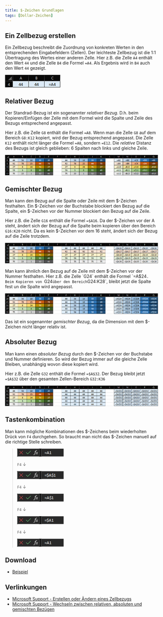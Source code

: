 ```yaml
---
title: $-Zeichen Grundlagen
tags: [Dollar-Zeichen]
---
```


## Ein Zellbezug erstellen

Ein Zellbezug beschreibt die Zuordnung von konkreten Werten in den entsprechenden Eingabefeldern (Zellen).
Der leichteste Zellbezug ist die 1:1 Übertragung des Wertes einer anderen Zelle.
Hier z.B. die Zelle `A4` enthält den Wert `44` und die Zelle `B4` die Formel `=A4`.
Als Ergebnis wird in `B4` auch den Wert `44` gezeigt.

![](/assets/2022/dollar-basics/101-cell-reference.png)

## Relativer Bezug

Der Standrad-Bezug ist ein sogenannter *relativer Bezug*. 
D.h. beim Kopieren/Einfügen der Zelle mit dem Formel wird die Spalte und Zeile des Bezugs entsprechend angepasst.

Hier z.B. die Zelle `G8` enthält die Formel `=A8`.
Wenn man die Zelle `G8` auf dem Bereich `G8:K12` kopiert, wird der Bezug entsprechend angepasst.
Die Zelle `K12` enthält nicht länger die Formel `=A8`, sondern `=E12`.
Die *relative* Distanz des Bezugs ist gleich geblieben: 6 Spalten nach links und gleiche Zeile. 

![](/assets/2022/dollar-basics/102-no-dollar.png)

## Gemischter Bezug

Man kann den Bezug auf die Spalte oder Zeile mit dem $-Zeichen festhalten.
Ein $-Zeichen vor der Buchstabe blockiert den Bezug auf die Spalte, ein $-Zeichen vor der Nummer blockiert den Bezug auf die Zeile.

Hier z.B. die Zelle `G16` enthält die Formel `=$A16`.
Da der $-Zeichen vor der A steht, ändert sich der Bezug auf die Spalte beim kopieren über den Bereich `G16:K20` nicht.
Da es kein $-Zeichen vor dem 16 steht, ändert sich der Bezug auf die Zeile trotzdem.    

![](/assets/2022/dollar-basics/103-dollar-column.png)

Man kann ähnlich den Bezug auf de Zeile mit dem $-Zeichen vor der Nummer festhalten.
Hier z.B. die Zelle `G24` enthält die Formel `=A$24`.
Beim Kopieren von `G24` über den Bereich `G24:K28`, bleibt jetzt die Spalte fest un die Spalte wird angepasst. 

![](/assets/2022/dollar-basics/104-dollar-row.png)

Das ist ein sogenannter *gemischter Bezug*, da die Dimension mit dem $-Zeichen nicht länger relativ ist.

## Absoluter Bezug

Man kann einen *absoluter Bezug* durch den $-Zeichen vor der Buchstabe und Nummer definieren.
So wird der Bezug immer auf die gleiche Zelle Bleiben, unabhängig wovon diese kopiert wird.

Hier z.B. die Zelle `G32` enthält die Formel `=$A$32`.
Der Bezug bleibt jetzt `=$A$32`  über den gesamten Zellen-Bereich `G32:K36`

![](/assets/2022/dollar-basics/105-dollar-column-and-row.png)

## Tastenkombination

Man kann mögliche Kombinationen des $-Zeichens beim wiederholten Drück von `F4` durchgehen.
So braucht man nicht das $-Zeichen manuell auf die richtige Stelle schreiben.

> ![](/assets/2022/dollar-basics/201-dollar-f4-1.png)
>
> `F4` ↓
>
> ![](/assets/2022/dollar-basics/202-dollar-f4-2.png)
>
> `F4` ↓
>
> ![](/assets/2022/dollar-basics/203-dollar-f4-3.png)
>
> `F4` ↓
>
> ![](/assets/2022/dollar-basics/204-dollar-f4-4.png)
>
> `F4` ↓
>
> ![](/assets/2022/dollar-basics/201-dollar-f4-1.png)

## Download

- [Beispiel](/assets/2022/dollar-basics/01-dollar-basics-example-de.xlsx)

## Verlinkungen

- [Microsoft Support - Erstellen oder Ändern eines Zellbezugs](https://support.microsoft.com/de-de/office/erstellen-oder-%C3%A4ndern-eines-zellbezugs-c7b8b95d-c594-4488-947e-c835903cebaa)
- [Microsoft Support - Wechseln zwischen relativen, absoluten und gemischten Bezügen](https://support.microsoft.com/de-de/office/wechseln-zwischen-relativen-absoluten-und-gemischten-bez%C3%BCgen-dfec08cd-ae65-4f56-839e-5f0d8d0baca9)
